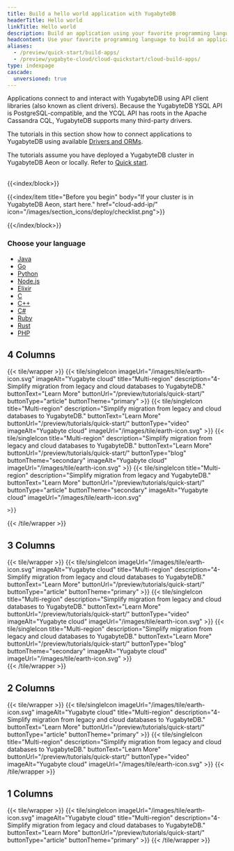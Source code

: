 ```yaml
---
title: Build a hello world application with YugabyteDB
headerTitle: Hello world
linkTitle: Hello world
description: Build an application using your favorite programming language.
headcontent: Use your favorite programming language to build an application that uses YSQL or YCQL APIs
aliases:
  - /preview/quick-start/build-apps/
  - /preview/yugabyte-cloud/cloud-quickstart/cloud-build-apps/
type: indexpage
cascade:
  unversioned: true
---
```


Applications connect to and interact with YugabyteDB using API client libraries (also known as client drivers). Because the YugabyteDB YSQL API is PostgreSQL-compatible, and the YCQL API has roots in the Apache Cassandra CQL, YugabyteDB supports many third-party drivers.

The tutorials in this section show how to connect applications to YugabyteDB using available [Drivers and ORMs](../../drivers-orms/).

The tutorials assume you have deployed a YugabyteDB cluster in YugabyteDB Aeon or locally. Refer to [Quick start](/preview/tutorials/quick-start-yugabytedb-managed/).<br><br>

{{<index/block>}}

  {{<index/item
    title="Before you begin"
    body="If your cluster is in YugabyteDB Aeon, start here."
    href="cloud-add-ip/"
    icon="/images/section_icons/deploy/checklist.png">}}

{{</index/block>}}

### Choose your language

<ul class="nav yb-pills">

  <li>
    <a href="java/cloud-ysql-yb-jdbc/" class="orange">
      <i class="fa-brands fa-java"></i>
      Java
    </a>
  </li>

  <li>
    <a href="go/cloud-ysql-go/" class="orange">
      <i class="fa-brands fa-golang"></i>
      Go
    </a>
  </li>

  <li>
    <a href="python/cloud-ysql-python/" class="orange">
      <i class="fa-brands fa-python"></i>
      Python
    </a>
  </li>

  <li>
    <a href="nodejs/cloud-ysql-node/" class="orange">
      <i class="fa-brands fa-node-js"></i>
      Node.js
    </a>
  </li>

  <li>
    <a href="elixir/cloud-ysql-elixir/" class="orange">
      <i class="fa-classic fa-droplet"></i>
      Elixir
    </a>
  </li>

  <li>
    <a href="c/cloud-ysql-c/" class="orange">
      <i class="icon-c"></i>
      C
    </a>
  </li>

  <li>
    <a href="cpp/cloud-ysql-cpp/" class="orange">
      <i class="icon-cplusplus"></i>
      C++
    </a>
  </li>

  <li>
    <a href="csharp/cloud-ysql-csharp/" class="orange">
      <i class="icon-csharp"></i>
      C#
    </a>
  </li>

  <li>
    <a href="ruby/cloud-ysql-ruby/" class="orange">
      <i class="icon-ruby"></i>
      Ruby
    </a>
  </li>

  <li>
    <a href="rust/cloud-ysql-rust/" class="orange">
      <i class="fa-brands fa-rust"></i>
      Rust
    </a>
  </li>

  <li>
    <a href="php/cloud-ysql-php/" class="orange">
      <i class="fa-brands fa-php"></i>
      PHP
    </a>
  </li>
</ul>

## 4 Columns
{{< tile/wrapper >}}
    {{< tile/singleIcon
        imageUrl="/images/tile/earth-icon.svg" imageAlt="Yugabyte cloud" 
        title="Multi-region"
        description="4- Simplify migration from legacy and cloud databases to YugabyteDB." 
        buttonText="Learn More" buttonUrl="/preview/tutorials/quick-start/"
        buttonType="article" buttonTheme="primary"
    >}}
    {{< tile/singleIcon
        title="Multi-region"
        description="Simplify migration from legacy and cloud databases to YugabyteDB."
            buttonText="Learn More" buttonUrl="/preview/tutorials/quick-start/" buttonType="video" 
        imageAlt="Yugabyte cloud" imageUrl="/images/tile/earth-icon.svg"
    >}}
    {{< tile/singleIcon
        title="Multi-region"
        description="Simplify migration from legacy and cloud databases to YugabyteDB."
        buttonText="Learn More" buttonUrl="/preview/tutorials/quick-start/" buttonType="blog" buttonTheme="secondary"
        imageAlt="Yugabyte cloud" imageUrl="/images/tile/earth-icon.svg"
    >}}
    {{< tile/singleIcon 
        title="Multi-region"
        description="Simplify migration from legacy and  YugabyteDB."
        buttonText="Learn More"
        buttonUrl="/preview/tutorials/quick-start/" buttonType="article" buttonTheme="secondary"
        imageAlt="Yugabyte cloud" imageUrl="/images/tile/earth-icon.svg"
    
    >}} 
{{< /tile/wrapper >}} 

## 3 Columns
{{< tile/wrapper >}}
    {{< tile/singleIcon
        imageUrl="/images/tile/earth-icon.svg" imageAlt="Yugabyte cloud" 
        title="Multi-region"
        description="4- Simplify migration from legacy and cloud databases to YugabyteDB." 
        buttonText="Learn More" buttonUrl="/preview/tutorials/quick-start/"
        buttonType="article" buttonTheme="primary"
    >}}
    {{< tile/singleIcon
        title="Multi-region"
        description="Simplify migration from legacy and cloud databases to YugabyteDB."
            buttonText="Learn More" buttonUrl="/preview/tutorials/quick-start/" buttonType="video" 
        imageAlt="Yugabyte cloud" imageUrl="/images/tile/earth-icon.svg"
    >}}
    {{< tile/singleIcon
        title="Multi-region"
        description="Simplify migration from legacy and cloud databases to YugabyteDB."
        buttonText="Learn More" buttonUrl="/preview/tutorials/quick-start/" buttonType="blog" buttonTheme="secondary"
        imageAlt="Yugabyte cloud" imageUrl="/images/tile/earth-icon.svg"
    >}}  
{{< /tile/wrapper >}}

## 2 Columns
{{< tile/wrapper >}}
    {{< tile/singleIcon
        imageUrl="/images/tile/earth-icon.svg" imageAlt="Yugabyte cloud" 
        title="Multi-region"
        description="4- Simplify migration from legacy and cloud databases to YugabyteDB." 
        buttonText="Learn More" buttonUrl="/preview/tutorials/quick-start/"
        buttonType="article" buttonTheme="primary"
    >}}
    {{< tile/singleIcon
        title="Multi-region"
        description="Simplify migration from legacy and cloud databases to YugabyteDB."
            buttonText="Learn More" buttonUrl="/preview/tutorials/quick-start/" buttonType="video" 
        imageAlt="Yugabyte cloud" imageUrl="/images/tile/earth-icon.svg"
    >}}
{{< /tile/wrapper >}}

## 1 Columns
{{< tile/wrapper >}}
    {{< tile/singleIcon
        imageUrl="/images/tile/earth-icon.svg" imageAlt="Yugabyte cloud" 
        title="Multi-region"
        description="4- Simplify migration from legacy and cloud databases to YugabyteDB." 
        buttonText="Learn More" buttonUrl="/preview/tutorials/quick-start/"
        buttonType="article" buttonTheme="primary"
    >}}
{{< /tile/wrapper >}}